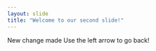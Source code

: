 ```yaml
---
layout: slide
title: "Welcome to our second slide!"
---
```

New change made
Use the left arrow to go back!
